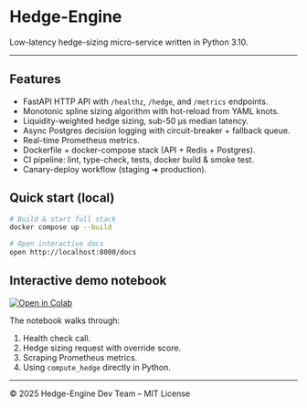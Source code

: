 # Hedge-Engine

Low-latency hedge-sizing micro-service written in Python 3.10.

---

## Features
* FastAPI HTTP API with `/healthz`, `/hedge`, and `/metrics` endpoints.
* Monotonic spline sizing algorithm with hot-reload from YAML knots.
* Liquidity-weighted hedge sizing, sub-50 µs median latency.
* Async Postgres decision logging with circuit-breaker + fallback queue.
* Real-time Prometheus metrics.
* Dockerfile + docker-compose stack (API + Redis + Postgres).
* CI pipeline: lint, type-check, tests, docker build & smoke test.
* Canary-deploy workflow (staging ➜ production).

## Quick start (local)
```bash
# Build & start full stack
docker compose up --build

# Open interactive docs
open http://localhost:8000/docs
```

## Interactive demo notebook
[![Open in Colab](https://colab.research.google.com/assets/colab-badge.svg)](https://colab.research.google.com/github/Gregory-307/hedge-engine/blob/main/notebooks/hedge_engine_demo.py)

The notebook walks through:
1. Health check call.
2. Hedge sizing request with override score.
3. Scraping Prometheus metrics.
4. Using `compute_hedge` directly in Python.

---

© 2025 Hedge-Engine Dev Team – MIT License 